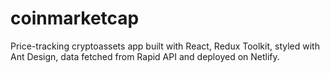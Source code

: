 # coinmarketcap
Price-tracking cryptoassets app built with React, Redux Toolkit, styled with Ant Design, data fetched from Rapid API and deployed on Netlify.
